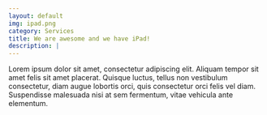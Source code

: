 ```yaml
---
layout: default
img: ipad.png
category: Services
title: We are awesome and we have iPad!
description: |
---
```

  Lorem ipsum dolor sit amet, consectetur adipiscing elit. Aliquam tempor sit amet felis sit amet placerat. Quisque luctus, tellus non vestibulum consectetur, diam augue lobortis orci, quis consectetur orci felis vel diam. Suspendisse malesuada nisi at sem fermentum, vitae vehicula ante elementum.